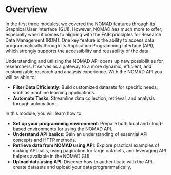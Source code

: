 # Overview

In the first three modules, we covered the NOMAD features through its Graphical User Interface (GUI). However, NOMAD has much more to offer, especially when it comes to aligning with the FAIR principles for Research Data Management (RDM). One key feature is the ability to access data programmatically through its Application Programming Interface (API), which strongly supports the accessibility and reusability of the data.

Understanding and utilizing the NOMAD API opens up new possibilities for researchers. It serves as a gateway to a more dynamic, efficient, and customizable research and analysis experience. With the NOMAD API you will be able to:

- **Filter Data Efficiently**: Build customized datasets for specific needs, such as machine learning applications.
- **Automate Tasks**: Streamline data collection, retrieval, and analysis through automation.

In this module, you will learn how to:

* **Set up your programming environment**: Prepare both local and cloud-based environments for using the NOMAD API.
* **Understand API basics**: Gain an understanding of essential API concepts and HTTP methods.
* **Retrieve data from NOMAD using API**: Explore practical examples of making API calls, using pagination for large datasets, and leveraging API helpers available in the NOMAD GUI.
* **Upload data using API**: Discover how to authenticate with the API, create datasets and upload your data programmatically.